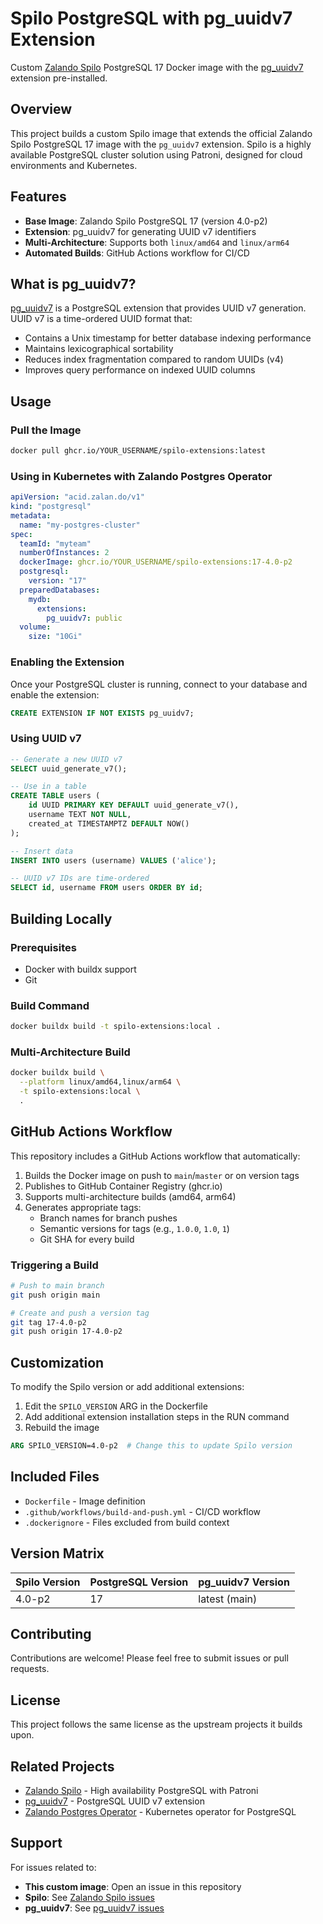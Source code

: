 # Spilo PostgreSQL with pg_uuidv7 Extension

Custom [Zalando Spilo](https://github.com/zalando/spilo) PostgreSQL 17 Docker image with the [pg_uuidv7](https://github.com/fboulnois/pg_uuidv7) extension pre-installed.

## Overview

This project builds a custom Spilo image that extends the official Zalando Spilo PostgreSQL 17 image with the `pg_uuidv7` extension. Spilo is a highly available PostgreSQL cluster solution using Patroni, designed for cloud environments and Kubernetes.

## Features

- **Base Image**: Zalando Spilo PostgreSQL 17 (version 4.0-p2)
- **Extension**: pg_uuidv7 for generating UUID v7 identifiers
- **Multi-Architecture**: Supports both `linux/amd64` and `linux/arm64`
- **Automated Builds**: GitHub Actions workflow for CI/CD

## What is pg_uuidv7?

[pg_uuidv7](https://github.com/fboulnois/pg_uuidv7) is a PostgreSQL extension that provides UUID v7 generation. UUID v7 is a time-ordered UUID format that:

- Contains a Unix timestamp for better database indexing performance
- Maintains lexicographical sortability
- Reduces index fragmentation compared to random UUIDs (v4)
- Improves query performance on indexed UUID columns

## Usage

### Pull the Image

```bash
docker pull ghcr.io/YOUR_USERNAME/spilo-extensions:latest
```

### Using in Kubernetes with Zalando Postgres Operator

```yaml
apiVersion: "acid.zalan.do/v1"
kind: "postgresql"
metadata:
  name: "my-postgres-cluster"
spec:
  teamId: "myteam"
  numberOfInstances: 2
  dockerImage: ghcr.io/YOUR_USERNAME/spilo-extensions:17-4.0-p2
  postgresql:
    version: "17"
  preparedDatabases:
    mydb:
      extensions:
        pg_uuidv7: public
  volume:
    size: "10Gi"
```

### Enabling the Extension

Once your PostgreSQL cluster is running, connect to your database and enable the extension:

```sql
CREATE EXTENSION IF NOT EXISTS pg_uuidv7;
```

### Using UUID v7

```sql
-- Generate a new UUID v7
SELECT uuid_generate_v7();

-- Use in a table
CREATE TABLE users (
    id UUID PRIMARY KEY DEFAULT uuid_generate_v7(),
    username TEXT NOT NULL,
    created_at TIMESTAMPTZ DEFAULT NOW()
);

-- Insert data
INSERT INTO users (username) VALUES ('alice');

-- UUID v7 IDs are time-ordered
SELECT id, username FROM users ORDER BY id;
```

## Building Locally

### Prerequisites

- Docker with buildx support
- Git

### Build Command

```bash
docker buildx build -t spilo-extensions:local .
```

### Multi-Architecture Build

```bash
docker buildx build \
  --platform linux/amd64,linux/arm64 \
  -t spilo-extensions:local \
  .
```

## GitHub Actions Workflow

This repository includes a GitHub Actions workflow that automatically:

1. Builds the Docker image on push to `main`/`master` or on version tags
2. Publishes to GitHub Container Registry (ghcr.io)
3. Supports multi-architecture builds (amd64, arm64)
4. Generates appropriate tags:
   - Branch names for branch pushes
   - Semantic versions for tags (e.g., `1.0.0`, `1.0`, `1`)
   - Git SHA for every build

### Triggering a Build

```bash
# Push to main branch
git push origin main

# Create and push a version tag
git tag 17-4.0-p2
git push origin 17-4.0-p2
```

## Customization

To modify the Spilo version or add additional extensions:

1. Edit the `SPILO_VERSION` ARG in the Dockerfile
2. Add additional extension installation steps in the RUN command
3. Rebuild the image

```dockerfile
ARG SPILO_VERSION=4.0-p2  # Change this to update Spilo version
```

## Included Files

- `Dockerfile` - Image definition
- `.github/workflows/build-and-push.yml` - CI/CD workflow
- `.dockerignore` - Files excluded from build context

## Version Matrix

| Spilo Version | PostgreSQL Version | pg_uuidv7 Version |
| ------------- | ------------------ | ----------------- |
| 4.0-p2        | 17                 | latest (main)     |

## Contributing

Contributions are welcome! Please feel free to submit issues or pull requests.

## License

This project follows the same license as the upstream projects it builds upon.

## Related Projects

- [Zalando Spilo](https://github.com/zalando/spilo) - High availability PostgreSQL with Patroni
- [pg_uuidv7](https://github.com/fboulnois/pg_uuidv7) - PostgreSQL UUID v7 extension
- [Zalando Postgres Operator](https://github.com/zalando/postgres-operator) - Kubernetes operator for PostgreSQL

## Support

For issues related to:

- **This custom image**: Open an issue in this repository
- **Spilo**: See [Zalando Spilo issues](https://github.com/zalando/spilo/issues)
- **pg_uuidv7**: See [pg_uuidv7 issues](https://github.com/fboulnois/pg_uuidv7/issues)
